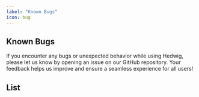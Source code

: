 ```yaml
---
label: "Known Bugs"
icon: bug
---
```


## Known Bugs

If you encounter any bugs or unexpected behavior while using Hedwig, please let us know by opening an issue on our GitHub repository.
Your feedback helps us improve and ensure a seamless experience for all users!

## List






